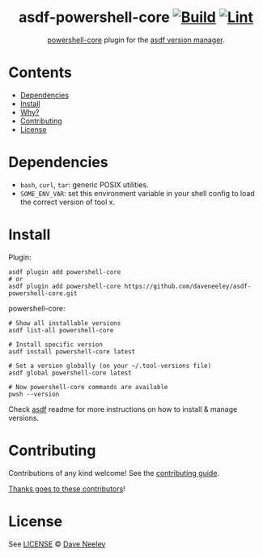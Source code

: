 <div align="center">

# asdf-powershell-core [![Build](https://github.com/daveneeley/asdf-powershell-core/actions/workflows/build.yml/badge.svg)](https://github.com/daveneeley/asdf-powershell-core/actions/workflows/build.yml) [![Lint](https://github.com/daveneeley/asdf-powershell-core/actions/workflows/lint.yml/badge.svg)](https://github.com/daveneeley/asdf-powershell-core/actions/workflows/lint.yml)


[powershell-core](https://github.com/daveneeley/asdf-powershell-core) plugin for the [asdf version manager](https://asdf-vm.com).

</div>

# Contents

- [Dependencies](#dependencies)
- [Install](#install)
- [Why?](#why)
- [Contributing](#contributing)
- [License](#license)

# Dependencies

- `bash`, `curl`, `tar`: generic POSIX utilities.
- `SOME_ENV_VAR`: set this environment variable in your shell config to load the correct version of tool x.

# Install

Plugin:

```shell
asdf plugin add powershell-core
# or
asdf plugin add powershell-core https://github.com/daveneeley/asdf-powershell-core.git
```

powershell-core:

```shell
# Show all installable versions
asdf list-all powershell-core

# Install specific version
asdf install powershell-core latest

# Set a version globally (on your ~/.tool-versions file)
asdf global powershell-core latest

# Now powershell-core commands are available
pwsh --version
```

Check [asdf](https://github.com/asdf-vm/asdf) readme for more instructions on how to
install & manage versions.

# Contributing

Contributions of any kind welcome! See the [contributing guide](contributing.md).

[Thanks goes to these contributors](https://github.com/daveneeley/asdf-powershell-core/graphs/contributors)!

# License

See [LICENSE](LICENSE) © [Dave Neeley](https://github.com/daveneeley/)
